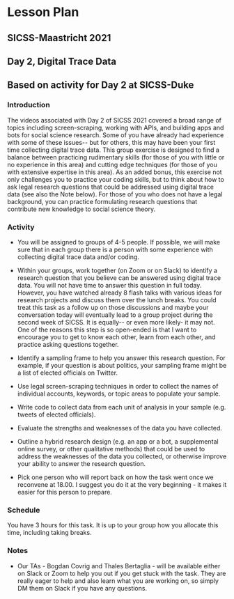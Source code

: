 # Lesson Plan
## SICSS-Maastricht 2021
## Day 2, Digital Trace Data
## Based on activity for Day 2 at SICSS-Duke

### Introduction

The videos associated with Day 2 of SICSS 2021 covered a broad range of topics including screen-scraping, working with APIs, and building apps and bots for social science research. Some of you have already had experience with some of these issues-- but for others, this may have been your first time collecting digital trace data. This group exercise is designed to find a balance between practicing rudimentary skills (for those of you with little or no experience in this area) and cutting edge techniques (for those of you with extensive expertise in this area). As an added bonus, this exercise not only challenges you to practice your coding skills, but to think about how to ask legal research questions that could be addressed using digital trace data (see also the Note below). For those of you who does not have a legal background, you can practice formulating research questions that contribute new knowledge to social science theory.

### Activity

- You will be assigned to groups of 4-5 people. If possible, we will make sure that in each group there is a person with some experience with collecting digital trace data and/or coding.

- Within your groups, work together (on Zoom or on Slack) to identify a research question that you believe can be answered using digital trace data. You will not have time to answer this question in full today. However, you have watched already 8 flash talks with various ideas for research projects and discuss them over the lunch breaks. You could treat this task as a follow up on those discussions and maybe your conversation today will eventually lead to a group project during the second week of SICSS. It is equally-- or even more likely- it may not. One of the reasons this step is so open-ended is that I want to encourage you to get to know each other, learn from each other, and practice asking questions together.

- Identify a sampling frame to help you answer this research question. For example, if your question is about politics, your sampling frame might be a list of elected officials on Twitter.

- Use legal screen-scraping techniques in order to collect the names of individual accounts, keywords, or topic areas to populate your sample.

- Write code to collect data from each unit of analysis in your sample (e.g. tweets of elected officials).

- Evaluate the strengths and weaknesses of the data you have collected.

- Outline a hybrid research design (e.g. an app or a bot, a supplemental online survey, or other qualitative methods) that could be used to address the weaknesses of the data you collected, or otherwise improve your ability to answer the research question.

- Pick one person who will report back on how the task went once we reconvene at 18.00. I suggest you do it at the very beginning - it makes it easier for this person to prepare.

### Schedule

You have 3 hours for this task. It is up to your group how you allocate this time, including taking breaks. 

### Notes

- Our TAs - Bogdan Covrig and Thales Bertaglia - will be available either on Slack or Zoom to help you out if you get stuck with the task. They are really eager to help and also learn what you are working on, so simply DM them on Slack if you have any questions. 

